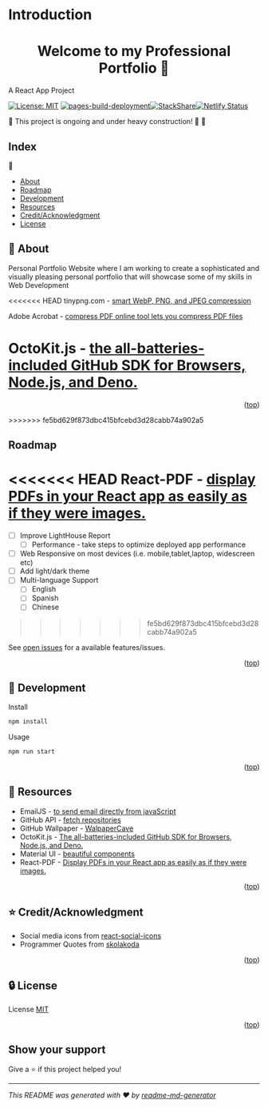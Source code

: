 # Introduction 

<h1 align="center"> Welcome to my Professional Portfolio 👋 </h1>

A React App Project

[![License: MIT](https://img.shields.io/badge/License-MIT-yellow.svg)](https://opensource.org/licenses/MIT)
[![pages-build-deployment](https://github.com/antoni909/react-personal-portfolio/actions/workflows/pages/pages-build-deployment/badge.svg)](https://github.com/antoni909/react-personal-portfolio/actions/workflows/pages/pages-build-deployment)[![StackShare](http://img.shields.io/badge/tech-stack-0690fa.svg?style=flat)](https://stackshare.io/antoni909/my-stack)[![Netlify Status](https://api.netlify.com/api/v1/badges/18523d22-bc55-4b27-94bb-eacb7e49e162/deploy-status)](https://app.netlify.com/sites/antoni909/deploys)

🚧 This project is ongoing and under heavy construction! 👷 🚧

## Index

:book:

- [About](#beginner-about)
- [Roadmap](#roadmap)
- [Development](#wrench-development)
- [Resources](#page_facing_up-resources)
- [Credit/Acknowledgment](#star-creditacknowledgment)
- [License](#lock-license)

##  :beginner: About 

Personal Portfolio Website where I am working to create a sophisticated and visually pleasing personal portfolio that will showcase some of my skills in Web Development

<<<<<<< HEAD
tinypng.com - [smart WebP, PNG, and JPEG compression](https://tinypng.com)

Adobe Acrobat - [compress PDF online tool lets you compress PDF files](https://www.adobe.com/acrobat/online/compress-pdf.html)

OctoKit.js - [the all-batteries-included GitHub SDK for Browsers, Node.js, and Deno.](https://github.com/octokit/octokit.js/#usage)
=======
<p align="right">(<a href="#introduction">top</a>)</p>
>>>>>>> fe5bd629f873dbc415bfcebd3d28cabb74a902a5

## Roadmap

<<<<<<< HEAD
React-PDF - [display PDFs in your React app as easily as if they were images.](https://www.npmjs.com/package/react-pdf)
=======
- [ ] Improve LightHouse Report 
  - [ ] Performance - take steps to optimize deployed app performance  
- [ ] Web Responsive on most devices (i.e. mobile,tablet,laptop, widescreen etc)
- [ ] Add light/dark theme
- [ ] Multi-language Support
    - [ ] English
    - [ ] Spanish
    - [ ] Chinese
>>>>>>> fe5bd629f873dbc415bfcebd3d28cabb74a902a5

See [open issues](https://github.com/antoni909/react-personal-portfolio/issues) for a available features/issues.

<p align="right">(<a href="#introduction">top</a>)</p>

## :wrench: Development

Install

```sh
npm install
```

Usage

```sh
npm run start
```
<p align="right">(<a href="#introduction">top</a>)</p>

## :page_facing_up: Resources

- EmailJS - [to send email directly from javaScript](https://www.emailjs.com/)
- GitHub API - [fetch repositories](https://docs.github.com/en/rest/reference/repos)
- GitHub Wallpaper - [WalpaperCave](https://wallpapercave.com/w/wp3082268)
- OctoKit.js - [The all-batteries-included GitHub SDK for Browsers, Node.js, and Deno.](https://github.com/octokit/octokit.js/#usage)
- Material UI - [beautiful components](https://mui.com/)
- React-PDF - [Display PDFs in your React app as easily as if they were images.](https://www.npmjs.com/package/react-pdf)

<p align="right">(<a href="#introduction">top</a>)</p>

## :star: Credit/Acknowledgment

- Social media icons from [react-social-icons](https://www.npmjs.com/package/react-social-icons)
- Programmer Quotes from [skolakoda](https://github.com/skolakoda/programming-quotes-api)

<p align="right">(<a href="#introduction">top</a>)</p>

##  :lock: License

License [MIT](https://opensource.org/licenses/MIT)


<p align="right">(<a href="#introduction">top</a>)</p>

<!--  -----------------   -->

## Show your support

Give a ⭐️ if this project helped you!

***
_This README was generated with ❤️ by [readme-md-generator](https://github.com/kefranabg/readme-md-generator)_
